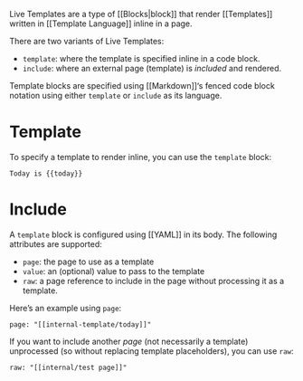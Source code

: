 Live Templates are a type of [[Blocks|block]] that render [[Templates]] written in [[Template Language]] inline in a page. 

There are two variants of Live Templates:

* `template`: where the template is specified inline in a code block.
* `include`: where an external page (template) is _included_ and rendered.

Template blocks are specified using [[Markdown]]‘s fenced code block notation using either `template` or `include` as its language.

# Template
To specify a template to render inline, you can use the `template` block:

```template
Today is {{today}}
```

# Include
A `template` block is configured using [[YAML]] in its body. The following attributes are supported:

* `page`: the page to use as a template
* `value`: an (optional) value to pass to the template
* `raw`: a page reference to include in the page without processing it as a template.

Here’s an example using `page`:
```include
page: "[[internal-template/today]]"
```

If you want to include another _page_ (not necessarily a template) unprocessed (so without replacing template placeholders), you can use `raw`:
```include
raw: "[[internal/test page]]"
```
